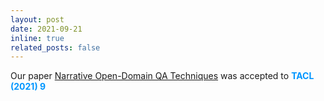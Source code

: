 ```yaml
---
layout: post
date: 2021-09-21
inline: true
related_posts: false
---
```


Our paper [Narrative Open-Domain QA Techniques](https://direct.mit.edu/tacl/article/doi/10.1162/tacl_a_00411/107386/Narrative-Question-Answering-with-Cutting-Edge) was accepted to **<span style="color:#0096FF">TACL (2021) 9</span>**